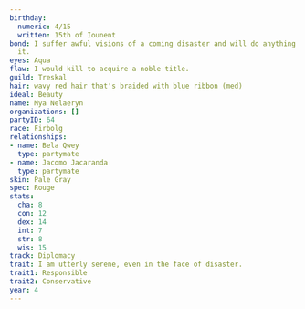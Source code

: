 ```yaml
---
birthday:
  numeric: 4/15
  written: 15th of Iounent
bond: I suffer awful visions of a coming disaster and will do anything to prevent
  it.
eyes: Aqua
flaw: I would kill to acquire a noble title.
guild: Treskal
hair: wavy red hair that's braided with blue ribbon (med)
ideal: Beauty
name: Mya Nelaeryn
organizations: []
partyID: 64
race: Firbolg
relationships:
- name: Bela Qwey
  type: partymate
- name: Jacomo Jacaranda
  type: partymate
skin: Pale Gray
spec: Rouge
stats:
  cha: 8
  con: 12
  dex: 14
  int: 7
  str: 8
  wis: 15
track: Diplomacy
trait: I am utterly serene, even in the face of disaster.
trait1: Responsible
trait2: Conservative
year: 4
---
```

